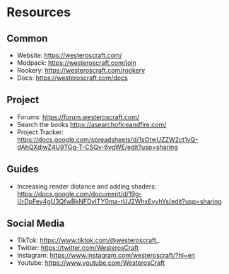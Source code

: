 # Resources

## Common

- Website: <https://westeroscraft.com/>
- Modpack: <https://westeroscraft.com/join>
- Rookery: <https://westeroscraft.com/rookery>
- Docs: <https://westeroscraft.com/docs>

## Project

- Forums: <https://forum.westeroscraft.com/>
- Search the books <https://asearchoficeandfire.com/>
- Project Tracker: <https://docs.google.com/spreadsheets/d/1sOtwUZZW2ct1vQ-dAhQXdiwZ4U9TGg-T-CSQv-6vgWE/edit?usp=sharing>

## Guides

- Increasing render distance and adding shaders: <https://docs.google.com/document/d/19g-UrDpFey4gU3QfwBkNFDyITY0ma-rUJ2WhxEyyhYs/edit?usp=sharing>

## Social Media

- TikTok: <https://www.tiktok.com/@westeroscraft>_
- Twitter: <https://twitter.com/WesterosCraft>
- Instagram: <https://www.instagram.com/westeroscraft/?hl=en>
- Youtube:  <https://www.youtube.com/WesterosCraft>
